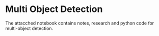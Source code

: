 # Multi Object Detection

The attacched notebook contains notes, research and python code for multi-object detection.
